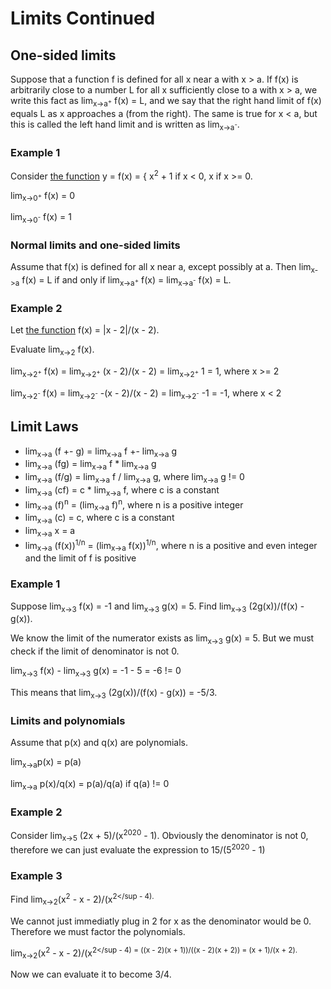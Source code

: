 # Limits Continued

## One-sided limits
Suppose that a function f is defined for all x near a with x > a.
If f(x) is arbitrarily close to a number L for all x sufficiently close to a with x > a, we write this fact as lim<sub>x->a<sup>+</sup></sub> f(x) = L, and we say that the right hand limit of f(x) equals L as x approaches a (from the right).
The same is true for x < a, but this is called the left hand limit and is written as lim<sub>x->a<sup>-</sup></sub>.

### Example 1
Consider [the function](https://www.desmos.com/calculator/xuauawjccc) y = f(x) = { x<sup>2</sup> + 1 if x < 0, x if x >= 0.

lim<sub>x->0<sup>+</sup></sub> f(x) = 0

lim<sub>x->0<sup>-</sup></sub> f(x) = 1

### Normal limits and one-sided limits
Assume that f(x) is defined for all x near a, except possibly at a.
Then lim<sub>x->a</sub> f(x) = L if and only if lim<sub>x->a<sup>+</sup></sub> f(x) = lim<sub>x->a<sup>-</sup></sub> f(x) = L.

### Example 2
Let [the function]() f(x) = |x - 2|/(x - 2).

Evaluate lim<sub>x->2</sub> f(x).

lim<sub>x->2<sup>+</sup></sub> f(x) = lim<sub>x->2<sup>+</sup></sub> (x - 2)/(x - 2) = lim<sub>x->2<sup>+</sup></sub> 1 = 1, where x >= 2

lim<sub>x->2<sup>-</sup></sub> f(x) = lim<sub>x->2<sup>-</sup></sub> -(x - 2)/(x - 2) = lim<sub>x->2<sup>-</sup></sub> -1 = -1, where x < 2

## Limit Laws
+ lim<sub>x->a</sub> (f +- g) = lim<sub>x->a</sub> f +- lim<sub>x->a</sub> g
+ lim<sub>x->a</sub> (fg) = lim<sub>x->a</sub> f * lim<sub>x->a</sub> g
+ lim<sub>x->a</sub> (f/g) = lim<sub>x->a</sub> f / lim<sub>x->a</sub> g, where lim<sub>x->a</sub> g != 0
+ lim<sub>x->a</sub> (cf) = c * lim<sub>x->a</sub> f, where c is a constant
+ lim<sub>x->a</sub> (f)<sup>n</sup> = (lim<sub>x->a</sub> f)<sup>n</sup>, where n is a positive integer
+ lim<sub>x->a</sub> (c) = c, where c is a constant
+ lim<sub>x->a</sub> x = a
+ lim<sub>x->a</sub> (f(x))<sup>1/n</sup> = (lim<sub>x->a</sub> f(x))<sup>1/n</sup>, where n is a positive and even integer and the limit of f is positive

### Example 1
Suppose lim<sub>x->3</sub> f(x) = -1 and lim<sub>x->3</sub> g(x) = 5.
Find lim<sub>x->3</sub> (2g(x))/(f(x) - g(x)).

We know the limit of the numerator exists as lim<sub>x->3</sub> g(x) = 5.
But we must check if the limit of denominator is not 0.

lim<sub>x->3</sub> f(x) - lim<sub>x->3</sub> g(x) = -1 - 5 = -6 != 0

This means that lim<sub>x->3</sub> (2g(x))/(f(x) - g(x)) = -5/3.

### Limits and polynomials
Assume that p(x) and q(x) are polynomials.

lim<sub>x->a</sub>p(x) = p(a)

lim<sub>x->a</sub> p(x)/q(x) = p(a)/q(a) if q(a) != 0

### Example 2
Consider lim<sub>x->5</sub> (2x + 5)/(x<sup>2020</sup> - 1).
Obviously the denominator is not 0, therefore we can just evaluate the expression to 15/(5<sup>2020</sup> - 1)

### Example 3
Find lim<sub>x->2</sub>(x<sup>2</sup> - x - 2)/(x<sup>2</sup - 4).

We cannot just immediatly plug in 2 for x as the denominator would be 0.
Therefore we must factor the polynomials.

lim<sub>x->2</sub>(x<sup>2</sup> - x - 2)/(x<sup>2</sup - 4) = ((x - 2)(x + 1))/((x - 2)(x + 2)) = (x + 1)/(x + 2).

Now we can evaluate it to become 3/4.
